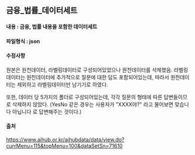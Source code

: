 
## 금융_법률_데이터세트

#### 내용 : 금융, 법률 내용을 포함한 데이터세트

#### 파일형식 : json

#### 수정사항
원본은 원천데이터, 라벨링데이터로 구성되어있었으나 원천데이터를 삭제했음.
라벨링데이터는 원천데이터에 추가적으로 질문에 대한 답도 포함되어있는데, 따라서 원천데이터는 제외하고 라벨링데이터만 남기기로 하였다.

또한, 데이터 당 5가지의 폴더로 구성되어있는데, 각각 질문의 형태에 따른 답변들이므로 삭제하지 않았다. (YesNo 같은 경우는 사용자가 "XXXX야?" 라고 물어보면 맞습니다 아닙니다 로 답변해주는 것이다.)

####  출처
https://www.aihub.or.kr/aihubdata/data/view.do?currMenu=115&topMenu=100&dataSetSn=71610